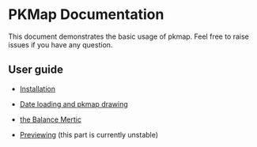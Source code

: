 # PKMap Documentation

This document demonstrates the basic usage of pkmap.
Feel free to raise issues if you have any question.

## User guide

- [Installation](installation.md)

- [Date loading and pkmap drawing](date_loading_and_pkmap_drawing.md)

- [the Balance Mertic](balance_metric.md)

- [Previewing](previewing.md)
(this part is currently unstable)

